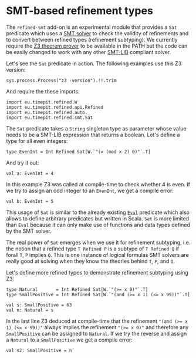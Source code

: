 # SMT-based refinement types

The `refined-smt` add-on is an experimental module that provides a
`Sat` predicate which uses a [SMT solver][SMT] to check the validity
of refinements and to convert between refined types (refinement
subtyping). We currently require the [Z3 theorem prover][Z3] to be
available in the PATH but the code can be easily changed to work with
any other [SMT-LIB][SMT-LIB] compliant solver.

Let's see the `Sat` predicate in action. The following examples use
this Z3 version:
```tut
sys.process.Process("z3 -version").!!.trim
```
And require the these imports:
```tut:silent
import eu.timepit.refined.W
import eu.timepit.refined.api.Refined
import eu.timepit.refined.auto._
import eu.timepit.refined.smt.Sat
```

The `Sat` predicate takes a `String` singleton type as parameter whose
value needs to be a SMT-LIB expression that returns a boolean. Let's
define a type for all even integers:
```tut
type EvenInt = Int Refined Sat[W.`"(= (mod x 2) 0)"`.T]
```
And try it out:
```tut
val a: EvenInt = 4
```
In this example Z3 was called at compile-time to check whether 4 is even.
If we try to assign an odd integer to an `EvenInt`, we get a compile error:
```tut:fail
val b: EvenInt = 5
```
This usage of `Sat` is similar to the already existing [`Eval`][Eval]
predicate which also allows to define arbitrary predicates but written in
Scala. `Sat` is more limited than `Eval` because it can only make use of
functions and data types defined by the SMT solver.

The real power of `Sat` emerges when we use it for refinement subtyping,
i.e. the notion that a refined type `T Refined P` is a subtype of
`T Refined Q` if forall `T`, `P` implies `Q`. This is one instance of
logical formulas SMT solvers are really good at solving when they know
the theories behind `T`, `P`,  and `Q`.

Let's define more refined types to demonstrate refinement subtyping
using Z3:
```tut:silent
type Natural       = Int Refined Sat[W.`"(>= x 0)"`.T]
type SmallPositive = Int Refined Sat[W.`"(and (>= x 1) (<= x 99))"`.T]
```
```tut
val s: SmallPositive = 63
val n: Natural = s
```
In the last line Z3 deduced at compile-time that the refinement
`"(and (>= x 1) (<= x 99))"` always implies the refinement `"(>= x 0)"`
and therefore any `SmallPositive` can be assigned to `Natural`. If we try
the reverse and assign a `Natural` to a `SmallPositive` we get a compile
error:
```tut:fail
val s2: SmallPositive = n
```

[Eval]: https://github.com/fthomas/refined/pull/82
[SMT]: https://en.wikipedia.org/wiki/Satisfiability_modulo_theories
[SMT-LIB]: http://smtlib.cs.uiowa.edu/language.shtml
[Z3]: https://github.com/Z3Prover/z3
